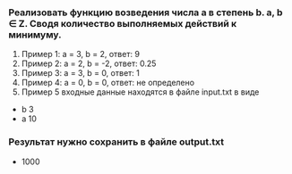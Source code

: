 ### Реализовать функцию возведения числа а в степень b. a, b ∈ Z. Сводя количество выполняемых действий к минимуму.
1. Пример 1: а = 3, b = 2, ответ: 9
2. Пример 2: а = 2, b = -2, ответ: 0.25
3. Пример 3: а = 3, b = 0, ответ: 1
4. Пример 4: а = 0, b = 0, ответ: не определено
5. Пример 5
входные данные находятся в файле input.txt в виде
* b 3
* a 10
### Результат нужно сохранить в файле output.txt
* 1000
